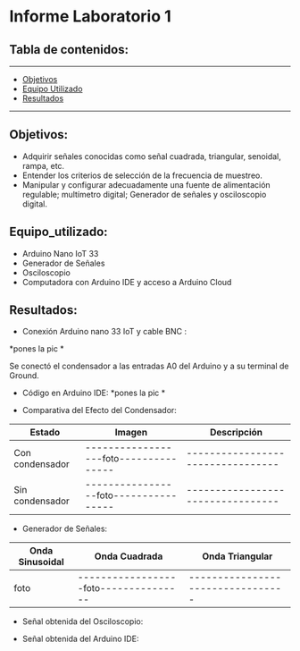 # Informe Laboratorio 1

## Tabla de contenidos:
 __________________________________________________________________________________________________
- [Objetivos](#Objetivos)
- [Equipo Utilizado](#Equipo_utilizado)
- [Resultados](#Resultados)
___________________________________________________________________________________________________

## Objetivos:
- Adquirir señales conocidas como señal cuadrada, triangular, senoidal, rampa, etc.
- Entender los criterios de selección de la frecuencia de muestreo.
- Manipular y configurar adecuadamente una fuente de alimentación regulable; multímetro digital; Generador de señales y osciloscopio digital.

## Equipo_utilizado:
- Arduino Nano IoT 33
- Generador de Señales
- Osciloscopio
- Computadora con Arduino IDE y acceso a Arduino Cloud

## Resultados:
- Conexión Arduino nano 33 IoT y cable BNC :
  
*pones la pic *

Se conectó el condensador a las entradas A0 del Arduino y a su terminal de Ground.

- Código en Arduino IDE:
*pones la pic *

- Comparativa del Efecto del Condensador:

| Estado             | Imagen                           | Descripción                   |
|---------------------------------|---------------------------------|---------------------------------|
|Con condensador|------------------foto---------------|---------------------------------|
|Sin condensador|-----------------foto----------------|---------------------------------|


- Generador de Señales:

| Onda Sinusoidal           | Onda Cuadrada                           | Onda Triangular                   |
|---------------------------------|---------------------------------|---------------------------------|
|foto|------------------foto---------------|---------------------------------|


- Señal obtenida del Osciloscopio:

- Señal obtenida del Arduino IDE: 
   

